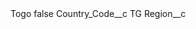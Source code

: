 <?xml version="1.0" encoding="UTF-8"?>
<CustomMetadata xmlns="http://soap.sforce.com/2006/04/metadata" xmlns:xsi="http://www.w3.org/2001/XMLSchema-instance" xmlns:xsd="http://www.w3.org/2001/XMLSchema">
    <label>Togo</label>
    <protected>false</protected>
    <values>
        <field>Country_Code__c</field>
        <value xsi:type="xsd:string">TG</value>
    </values>
    <values>
        <field>Region__c</field>
        <value xsi:nil="true"/>
    </values>
</CustomMetadata>
